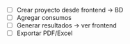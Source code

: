 - [ ] Crear proyecto desde frontend → BD
- [ ] Agregar consumos
- [ ] Generar resultados → ver frontend
- [ ] Exportar PDF/Excel
